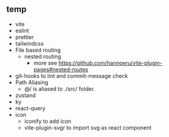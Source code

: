 ## temp

- vite
- eslint
- prettier
- tailwindcss
- File based routing
  - nested routing
    - more see https://github.com/hannoeru/vite-plugin-pages#nested-routes
- git-hooks to lint and commit-message check
- Path Aliasing
  - @/ is aliased to ./src/ folder.
- zustand
- ky
- react-query
- icon
  - iconify to add icon
  - vite-plugin-svgr to import svg as react component
